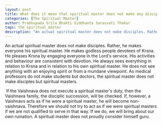 ```yaml
---
layout: post
title: What does it mean that spiritual master does not make any disciples?
categories: [The Spiritual Master]
author: Prabhupada Srila Bhakti Siddhanta Sarasvati Thakur
tags: the_spiritual_master
description: "An actual spiritual master does not make disciples. Rather, he makes everyone his spiritual master. He makes godless people devotees of Krsna. He pleases Krsna by engaging everyone in the Lord's service. His activities and behaviour are consistent with devotion. He always sees everything in relation to Krsna and in relation to his own spiritual master. He does not see anything with an enjoying spirit or from a mundane viewpoint. As medical professors do not make students but doctors, the spiritual master does not make disciples but spiritual masters."
---
```


An actual spiritual master does not make disciples. Rather, he makes everyone his spiritual master. He makes godless people devotees of Krsna. He pleases Krsna by engaging everyone in the Lord's service. His activities and behaviour are consistent with devotion. He always sees everything in relation to Krsna and in relation to his own spiritual master. He does not see anything with an enjoying spirit or from a mundane viewpoint. As medical professors do not make students but doctors, the spiritual master does not make disciples but spiritual masters.

​	If the Vaishnava does not execute a spiritual master's duty, then the Vaishnava family, the disciplic succession, will be checked. If, however, a Vaishnavs acts as if he were a spiritual master, he will become non-vaishnava. Therefore we should not try to act as if we were spiritual masters if we are not qualified to serve in that way. If we do, we will bring about our own ruination. A spiritual master does not proudly consider himself guru.  



